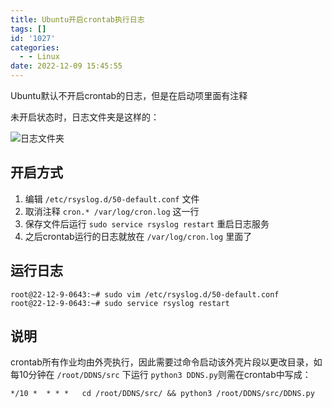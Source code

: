 ```yaml
---
title: Ubuntu开启crontab执行日志
tags: []
id: '1027'
categories:
  - - Linux
date: 2022-12-09 15:45:55
---
```


Ubuntu默认不开启crontab的日志，但是在启动项里面有注释

未开启状态时，日志文件夹是这样的：

![日志文件夹](https://blog.zhuanjie.ltd/img/uploads/2022/12/image-1024x100.png)

## 开启方式

1.  编辑 `/etc/rsyslog.d/50-default.conf` 文件
2.  取消注释 `cron.* /var/log/cron.log` 这一行
3.  保存文件后运行 `sudo service rsyslog restart` 重启日志服务
4.  之后crontab运行的日志就放在 `/var/log/cron.log` 里面了

## 运行日志

```shell
root@22-12-9-0643:~# sudo vim /etc/rsyslog.d/50-default.conf
root@22-12-9-0643:~# sudo service rsyslog restart
```

## 说明

crontab所有作业均由外壳执行，因此需要过命令启动该外壳片段以更改目录，如每10分钟在 `/root/DDNS/src` 下运行 `python3 DDNS.py`则需在crontab中写成：

```shell
*/10 *  * * *   cd /root/DDNS/src/ && python3 /root/DDNS/src/DDNS.py
```